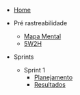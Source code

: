 - [Home](README.md "Animalesco Docs")

- Pré rastreabilidade
  - [Mapa Mental](pages/mapa_mental.md)
  - [5W2H](pages/5W2H.md)

- Sprints
  - Sprint 1
    - [Planejamento](sprints/sprint1/planejamento.md)
    - [Resultados](sprints/sprint1/resultados.md)